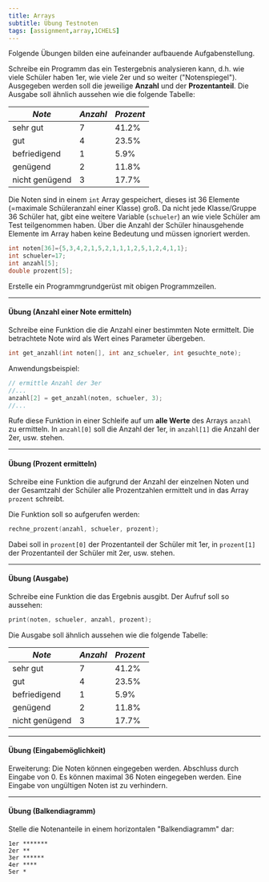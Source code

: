 ```yaml
---
title: Arrays
subtitle: Übung Testnoten
tags: [assignment,array,1CHELS]
---
```


Folgende Übungen bilden eine aufeinander aufbauende Aufgabenstellung.

Schreibe ein Programm das ein Testergebnis analysieren kann, d.h. wie viele Schüler haben 1er, wie viele 2er und so weiter ("Notenspiegel"). Ausgegeben werden soll die jeweilige **Anzahl** und der **Prozentanteil**. Die Ausgabe soll ähnlich aussehen wie die folgende Tabelle:

| *Note*         | *Anzahl* | *Prozent* |
| -------------- | -------- | --------- |
| sehr gut       | 7        | 41.2%     |
| gut            | 4        | 23.5%     |
| befriedigend   | 1        | 5.9%      |
| genügend       | 2        | 11.8%     |
| nicht genügend | 3        | 17.7%     |

Die Noten sind in einem `int` Array gespeichert, dieses ist 36 Elemente (=maximale Schüleranzahl einer Klasse) groß. Da nicht jede Klasse/Gruppe 36 Schüler hat, gibt eine weitere Variable (`schueler`) an wie viele Schüler am Test teilgenommen haben. Über die Anzahl der Schüler hinausgehende Elemente im Array haben keine Bedeutung und müssen ignoriert werden.

```c
int noten[36]={5,3,4,2,1,5,2,1,1,1,2,5,1,2,4,1,1};
int schueler=17;
int anzahl[5];
double prozent[5];
```

Erstelle ein Programmgrundgerüst mit obigen Programmzeilen.



---

#### Übung (Anzahl einer Note ermitteln)

Schreibe eine Funktion die die Anzahl einer bestimmten Note ermittelt. Die betrachtete Note wird als Wert eines Parameter übergeben.

```c++
int get_anzahl(int noten[], int anz_schueler, int gesuchte_note);
```

Anwendungsbeispiel:
```c
// ermittle Anzahl der 3er
//...
anzahl[2] = get_anzahl(noten, schueler, 3); 
//...
```
Rufe diese Funktion in einer Schleife auf um **alle Werte** des Arrays `anzahl` zu ermitteln. In `anzahl[0]` soll die Anzahl der 1er, in `anzahl[1]` die Anzahl der 2er, usw. stehen.



---

#### Übung (Prozent ermitteln)

Schreibe eine Funktion die aufgrund der Anzahl der einzelnen Noten und der Gesamtzahl der Schüler alle Prozentzahlen ermittelt und in das Array `prozent` schreibt.

Die Funktion soll so aufgerufen werden:

```c
rechne_prozent(anzahl, schueler, prozent); 
```
Dabei soll in `prozent[0]` der Prozentanteil der Schüler mit 1er, in `prozent[1]` der Prozentanteil der Schüler mit 2er, usw. stehen.



---
#### Übung (Ausgabe)

Schreibe eine Funktion die das Ergebnis ausgibt. Der Aufruf soll so aussehen:

```c
print(noten, schueler, anzahl, prozent);
```
Die Ausgabe soll ähnlich aussehen wie die folgende Tabelle:

| *Note* | *Anzahl* | *Prozent* |
| ------ | -------- | --------- |
| sehr gut 		| 7 | 41.2% |
| gut 			| 4 | 23.5% |
| befriedigend 	| 1 | 5.9% |
| genügend 		| 2 | 11.8% |
| nicht genügend 	| 3 | 17.7% |



---
#### Übung (Eingabemöglichkeit)

Erweiterung: Die Noten können eingegeben werden. Abschluss durch Eingabe von 0. Es können maximal 36 Noten eingegeben werden. Eine Eingabe von ungültigen Noten ist zu verhindern.



---
#### Übung (Balkendiagramm)

Stelle die Notenanteile in einem horizontalen "Balkendiagramm" dar:

```
1er *******
2er **
3er ******
4er ****
5er *
```

